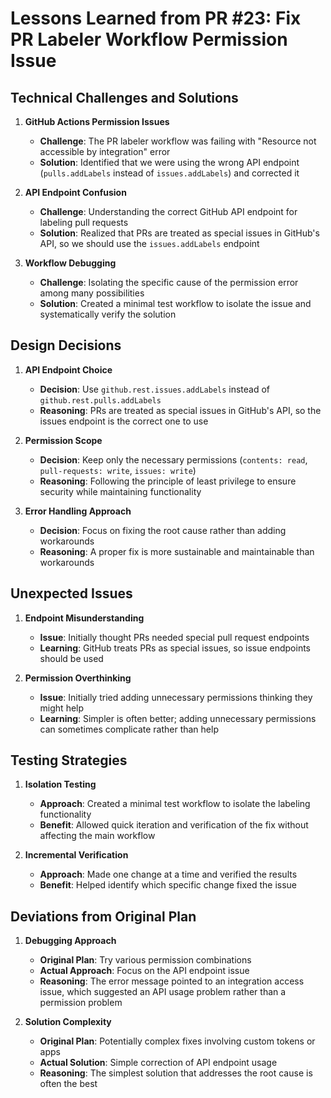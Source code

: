 # Lessons Learned from PR #23: Fix PR Labeler Workflow Permission Issue

## Technical Challenges and Solutions

1. **GitHub Actions Permission Issues**
   - **Challenge**: The PR labeler workflow was failing with "Resource not accessible by integration" error
   - **Solution**: Identified that we were using the wrong API endpoint (`pulls.addLabels` instead of `issues.addLabels`) and corrected it

2. **API Endpoint Confusion**
   - **Challenge**: Understanding the correct GitHub API endpoint for labeling pull requests
   - **Solution**: Realized that PRs are treated as special issues in GitHub's API, so we should use the `issues.addLabels` endpoint

3. **Workflow Debugging**
   - **Challenge**: Isolating the specific cause of the permission error among many possibilities
   - **Solution**: Created a minimal test workflow to isolate the issue and systematically verify the solution

## Design Decisions

1. **API Endpoint Choice**
   - **Decision**: Use `github.rest.issues.addLabels` instead of `github.rest.pulls.addLabels`
   - **Reasoning**: PRs are treated as special issues in GitHub's API, so the issues endpoint is the correct one to use

2. **Permission Scope**
   - **Decision**: Keep only the necessary permissions (`contents: read`, `pull-requests: write`, `issues: write`)
   - **Reasoning**: Following the principle of least privilege to ensure security while maintaining functionality

3. **Error Handling Approach**
   - **Decision**: Focus on fixing the root cause rather than adding workarounds
   - **Reasoning**: A proper fix is more sustainable and maintainable than workarounds

## Unexpected Issues

1. **Endpoint Misunderstanding**
   - **Issue**: Initially thought PRs needed special pull request endpoints
   - **Learning**: GitHub treats PRs as special issues, so issue endpoints should be used

2. **Permission Overthinking**
   - **Issue**: Initially tried adding unnecessary permissions thinking they might help
   - **Learning**: Simpler is often better; adding unnecessary permissions can sometimes complicate rather than help

## Testing Strategies

1. **Isolation Testing**
   - **Approach**: Created a minimal test workflow to isolate the labeling functionality
   - **Benefit**: Allowed quick iteration and verification of the fix without affecting the main workflow

2. **Incremental Verification**
   - **Approach**: Made one change at a time and verified the results
   - **Benefit**: Helped identify which specific change fixed the issue

## Deviations from Original Plan

1. **Debugging Approach**
   - **Original Plan**: Try various permission combinations
   - **Actual Approach**: Focus on the API endpoint issue
   - **Reasoning**: The error message pointed to an integration access issue, which suggested an API usage problem rather than a permission problem

2. **Solution Complexity**
   - **Original Plan**: Potentially complex fixes involving custom tokens or apps
   - **Actual Solution**: Simple correction of API endpoint usage
   - **Reasoning**: The simplest solution that addresses the root cause is often the best